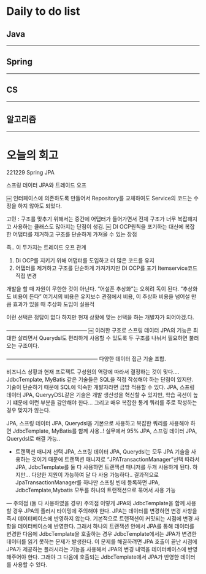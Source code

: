 # Daily to do list
## Java 

- - -
## Spring   

-- - -
## CS    

- - -
## 알고리즘    

---------
# 오늘의 회고

221229 Spring JPA


스프링 데이터 JPA와 트레이드 오프

￼
인터페이스에 의존하도록 만들어서 Repository를 교체하여도 Service의 코드는 수정을 하지 않아도 되었다.

고민 :
구조를 맞추기 위해서는 중간에 어댑터가 들어가면서 전체 구조가 너무 복잡해지고 사용하는 클래스도 많아지는 단점이 생김.
￼
DI OCP원칙을 포기하는 대신에 복잡한 어댑터를 제거하고 구조를 단순하게 가져올 수 있는 장점

즉.. 이 두가지는 트레이드 오프 관계

1. Di OCP를 지키기 위해 어댑터를 도입하고 더 많은 코드를 유지
2. 어댑터를 제거하고 구조를 단순하게 가져가지만 DI OCP를 포기 Itemservice코드 직접 변경

개발을 할 때 자원이 무한한 것이 아닌다. “어설픈 추상화”는 오히려 독이 된다. “추상화도  비용이 든다” 여기서의 비용은 유지보수 관점에서 비용, 이 추상화 비용을 넘어설 만큼 효과가 있을 때 추상화 도입이 실용적

이런 선택은 정답이 없다 하지만 현재 상황에 맞는 선택을 하는 개발자가 되어야겠.다.

———————————————
￼
이러한 구조로 스프링 데이터 JPA의 기능은 최대한 살리면서 Querydsl도 편리하게 사용할 수 있도록 두 구조를 나눠서 필요하면 불러오는 구조이다.


—————————————————
다양한 데이터 접근 기술 조합.

비즈니스 상황과 현재 프로젝트 구성원의 역량에 따라서 결정하는 것이 맞다….
JdbcTemplate, MyBatis 같은 기술들은 SQL을 직접 작성해야 하는 단점이 있지만. 기술이 단순하기 때문에 SQL에 익숙한 개발자라면 금방 적용할 수 있다.
JPA, 스프링 데이터 JPA, QueryyDSL같은 기술은 개발 생산성을 혁신할 수 있지만, 학습 곡선이 높기 떄문에 이런 부분을 감안해야 한다… 그리고 매우 복잡한 통계 쿼리를 주로 작성하는 경우 맞지가 않는다.

JPA, 스프링 데이터 JPA, Querydsl을 기본으로 사용하고 복잡한 쿼리를 사용해야 하면 JdbcTemplate, MyBatis를 함께 사용..!
실무에서 95% JPA, 스프링 데이터 JPA, Querydsl로 해결 가능.. 

- 트랜잭션 매니저 선택
JPA, 스프링 데이터 JPA, Querydsl는 모두 JPA 기술을 사용하는 것이기 때문에 트랜잭션 매니저로 “JPATransactionManager”선택
따라서 JPA, JdbcTemplate를 둘 다 사용하면 트랜잭션 매니저를 두개 사용하게 된다.
하지만… 다양한 지원이 가능하여 달 다 사용 가능하다..
결과적으로 JpaTransactionManager를 하나만 스프링 빈에 등록하면 JPA, JdbcTemplate,Mybatis 모두를 하나의 트랜잭션으로 묶어서 사용 가능


— 주의점 (둘 다 사용하였을 경우)
주의점 이렇게 JPA와 JdbcTemplate을 함께 사용할 경우 JPA의 플러시 타이밍에 주의해야 한다. JPA는 데이터를 변경하면 변경 사항을 즉시 데이터베이스에 반영하지 않는다. 기본적으로 트랜잭션이 커밋되는 시점에 변경 사항을 데이터베이스에 반영한다. 
그래서 하나의 트랜잭션 안에서 JPA를 통해 데이터를 변경한 다음에 JdbcTemplate을 호출하는 경우 JdbcTemplate에서는 JPA가 변경한 데이터를 읽기 못하는 문제가 발생한다. 
이 문제를 해결하려면 JPA 호출이 끝난 시점에 JPA가 제공하는 플러시라는 기능을 사용해서 JPA의 변경 내역을 데이터베이스에 반영해주어야 한다. 그래야 그 다음에 호출되는 JdbcTemplate에서 JPA가 반영한 데이터를 사용할 수 있다.
